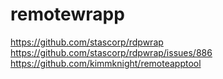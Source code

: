 # remotewrapp
https://github.com/stascorp/rdpwrap
https://github.com/stascorp/rdpwrap/issues/886
https://github.com/kimmknight/remoteapptool
